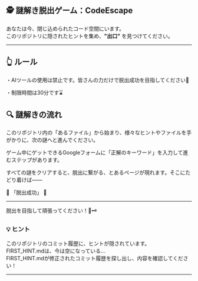 ## 🕵️ 謎解き脱出ゲーム：CodeEscape
あなたは今、閉じ込められたコード空間にいます。  
このリポジトリに隠されたヒントを集め、**"出口"** を見つけてください。

---
## 👆 ルール
・AIツールの使用は禁止です。皆さんの力だけで脱出成功を目指してください🐾

・制限時間は30分です⌛


## 🔍 謎解きの流れ
このリポジトリ内の「あるファイル」から始まり、様々なヒントやファイルを手がかりに、次の謎へと進んでください。

ゲーム中にゲットできるGoogleフォームに「正解のキーワード」を入力して進むステップがあります。

すべての謎をクリアすると、脱出に繋がる、とあるページが現れます。そこにたどり着けば――

🎉 「脱出成功」 🎉

---

脱出を目指して頑張ってください！🚪🗝️


### 💡 ヒント
このリポジトリのコミット履歴に、ヒントが隠されています。<br>
FIRST_HINT.mdは、今は空になっている...<br>
FIRST_HINT.mdが修正されたコミット履歴を探し出し、内容を確認してください！

---






